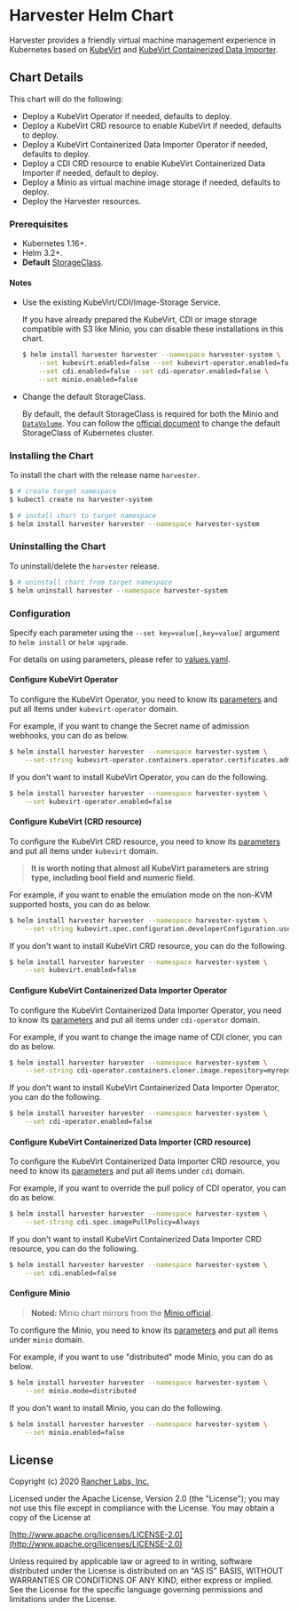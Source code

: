 # Harvester Helm Chart

Harvester provides a friendly virtual machine management experience in Kubernetes based on [KubeVirt](https://kubervirt.io) and [KubeVirt Containerized Data Importer](https://github.com/kubevirt/containerized-data-importer).

## Chart Details

This chart will do the following:

- Deploy a KubeVirt Operator if needed, defaults to deploy.
- Deploy a KubeVirt CRD resource to enable KubeVirt if needed, defaults to deploy.
- Deploy a KubeVirt Containerized Data Importer Operator if needed, defaults to deploy.
- Deploy a CDI CRD resource to enable KubeVirt Containerized Data Importer if needed, default to deploy.
- Deploy a Minio as virtual machine image storage if needed, defaults to deploy.
- Deploy the Harvester resources.

### Prerequisites

- Kubernetes 1.16+.
- Helm 3.2+.
- **Default** [StorageClass](https://v1-16.docs.kubernetes.io/docs/concepts/storage/storage-classes/).

#### Notes

- Use the existing KubeVirt/CDI/Image-Storage Service.

    If you have already prepared the KubeVirt, CDI or image storage compatible with S3 like Minio, you can disable these installations in this chart.
    
    ```bash
    $ helm install harvester harvester --namespace harvester-system \
        --set kubevirt.enabled=false --set kubevirt-operator.enabled=false \
        --set cdi.enabled=false --set cdi-operator.enabled=false \
        --set minio.enabled=false
    ```

- Change the default StorageClass.
    
    By default, the default StorageClass is required for both the Minio and [`DataVolume`](https://github.com/kubevirt/containerized-data-importer#datavolumes). You can follow the [official document](https://kubernetes.io/docs/tasks/administer-cluster/change-default-storage-class/) to change the default StorageClass of Kubernetes cluster.

### Installing the Chart

To install the chart with the release name `harvester`.

```bash
$ # create target namespace
$ kubectl create ns harvester-system

$ # install chart to target namespace
$ helm install harvester harvester --namespace harvester-system
```

### Uninstalling the Chart

To uninstall/delete the `harvester` release.

```bash
$ # uninstall chart from target namespace
$ helm uninstall harvester --namespace harvester-system
```

### Configuration

Specify each parameter using the `--set key=value[,key=value]` argument to `helm install` or `helm upgrade`.

For details on using parameters, please refer to [values.yaml](values.yaml).

#### Configure KubeVirt Operator

To configure the KubeVirt Operator, you need to know its [parameters](charts/kubevirt-operator/values.yaml) and put all items under `kubevirt-operator` domain. 

For example, if you want to change the Secret name of admission webhooks, you can do as below.

```bash
$ helm install harvester harvester --namespace harvester-system \
    --set-string kubevirt-operator.containers.operator.certificates.admissionWebhook.secretName=mysecret
```

If you don't want to install KubeVirt Operator, you can do the following.

```bash
$ helm install harvester harvester --namespace harvester-system \
    --set kubevirt-operator.enabled=false
```

#### Configure KubeVirt (CRD resource)

To configure the KubeVirt CRD resource, you need to know its [parameters](charts/kubevirt/values.yaml) and put all items under `kubevirt` domain. 

> **It is worth noting that almost all KubeVirt parameters are string type, including bool field and numeric field.**

For example, if you want to enable the emulation mode on the non-KVM supported hosts, you can do as below.

```bash
$ helm install harvester harvester --namespace harvester-system \
    --set-string kubevirt.spec.configuration.developerConfiguration.useEmulation=true
```

If you don't want to install KubeVirt CRD resource, you can do the following.

```bash
$ helm install harvester harvester --namespace harvester-system \
    --set kubevirt.enabled=false
```

#### Configure KubeVirt Containerized Data Importer Operator

To configure the KubeVirt Containerized Data Importer Operator, you need to know its [parameters](charts/cdi-operator/values.yaml) and put all items under `cdi-operator` domain. 

For example, if you want to change the image name of CDI cloner, you can do as below.

```bash
$ helm install harvester harvester --namespace harvester-system \
    --set-string cdi-operator.containers.cloner.image.repository=myrepo/my-cloner-image
```

If you don't want to install KubeVirt Containerized Data Importer Operator, you can do the following.

```bash
$ helm install harvester harvester --namespace harvester-system \
    --set cdi-operator.enabled=false
```

#### Configure KubeVirt Containerized Data Importer (CRD resource)

To configure the KubeVirt Containerized Data Importer CRD resource, you need to know its [parameters](charts/cdi/values.yaml) and put all items under `cdi` domain. 

For example, if you want to override the pull policy of CDI operator, you can do as below.

```bash
$ helm install harvester harvester --namespace harvester-system \
    --set-string cdi.spec.imagePullPolicy=Always
```

If you don't want to install KubeVirt Containerized Data Importer CRD resource, you can do the following.

```bash
$ helm install harvester harvester --namespace harvester-system \
    --set cdi.enabled=false
```

#### Configure Minio

> **Noted:** Minio chart mirrors from the [Minio official](https://github.com/minio/charts).

To configure the Minio, you need to know its [parameters](https://github.com/minio/charts#configuration) and put all items under `minio` domain.

For example, if you want to use "distributed" mode Minio, you can do as below.

```bash
$ helm install harvester harvester --namespace harvester-system \
    --set minio.mode=distributed
```

If you don't want to install Minio, you can do the following.

```bash
$ helm install harvester harvester --namespace harvester-system \
    --set minio.enabled=false
```

## License
Copyright (c) 2020 [Rancher Labs, Inc.](http://rancher.com)

Licensed under the Apache License, Version 2.0 (the "License");
you may not use this file except in compliance with the License.
You may obtain a copy of the License at

[http://www.apache.org/licenses/LICENSE-2.0](http://www.apache.org/licenses/LICENSE-2.0)

Unless required by applicable law or agreed to in writing, software
distributed under the License is distributed on an "AS IS" BASIS,
WITHOUT WARRANTIES OR CONDITIONS OF ANY KIND, either express or implied.
See the License for the specific language governing permissions and
limitations under the License.

